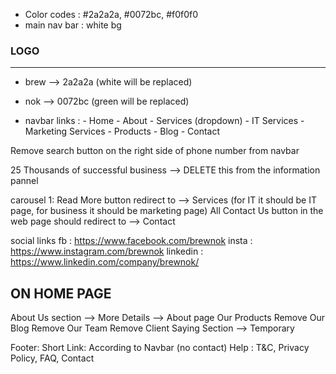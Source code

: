 - Color codes : #2a2a2a, #0072bc, #f0f0f0
- main nav bar : white bg

### LOGO
-------
- brew --> 2a2a2a (white will be replaced)
- nok --> 0072bc (green will be replaced)

- navbar links : 
      - Home
      - About
      - Services (dropdown)
            - IT Services
            - Marketing Services
      - Products
      - Blog
      - Contact

Remove search button on the right side of phone number from navbar

25 Thousands of successful business --> DELETE this from the information pannel

carousel 1:
Read More button redirect to --> Services (for IT it should be IT page, for business it should be marketing page)
All Contact Us button in the web page should redirect to --> Contact

social links
fb : https://www.facebook.com/brewnok
insta : https://www.instagram.com/brewnok
linkedin : https://www.linkedin.com/company/brewnok/


ON HOME PAGE
--------------

About Us section --> More Details --> About page
Our Products
Remove Our Blog
Remove Our Team
Remove Client Saying Section --> Temporary


Footer:
Short Link: According to Navbar (no contact)
Help : T&C, Privacy Policy, FAQ, Contact
